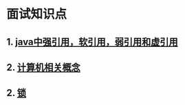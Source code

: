 # 面试知识点
## 1. [java中强引用，软引用，弱引用和虚引用](./001引用/README.md)
## 2. [计算机相关概念](./002计算机概念/README.md)
## 2. [锁](./003锁/README.md)
